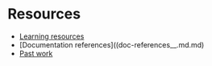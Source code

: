 # Resources

- [Learning resources](learning-resources.md)
- [Documentation references]((doc-references__.md.md)
- [Past work](past-work.md)
